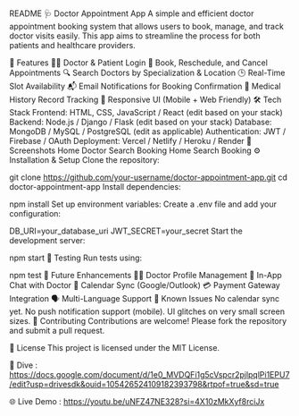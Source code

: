 README
🩺 Doctor Appointment App
A simple and efficient doctor appointment booking system that allows users to book, manage, and track doctor visits easily. This app aims to streamline the process for both patients and healthcare providers.

🚀 Features
👨‍⚕ Doctor & Patient Login
📅 Book, Reschedule, and Cancel Appointments
🔍 Search Doctors by Specialization & Location
🕒 Real-Time Slot Availability
📬 Email Notifications for Booking Confirmation
📜 Medical History Record Tracking
📱 Responsive UI (Mobile + Web Friendly)
🛠 Tech Stack
Frontend: HTML, CSS, JavaScript / React (edit based on your stack)
Backend: Node.js / Django / Flask (edit based on your stack)
Database: MongoDB / MySQL / PostgreSQL (edit as applicable)
Authentication: JWT / Firebase / OAuth
Deployment: Vercel / Netlify / Heroku / Render
📸 Screenshots
Home	Doctor Search	Booking
Home	Search	Booking
⚙ Installation & Setup
Clone the repository:

git clone https://github.com/your-username/doctor-appointment-app.git
cd doctor-appointment-app
Install dependencies:

npm install
Set up environment variables: Create a .env file and add your configuration:

DB_URI=your_database_uri
JWT_SECRET=your_secret
Start the development server:

npm start
🧪 Testing
Run tests using:

npm test
📌 Future Enhancements
👨‍⚕ Doctor Profile Management
💬 In-App Chat with Doctor
📆 Calendar Sync (Google/Outlook)
💳 Payment Gateway Integration
🗣 Multi-Language Support
🐞 Known Issues
No calendar sync yet.
No push notification support (mobile).
UI glitches on very small screen sizes.
🤝 Contributing
Contributions are welcome!
Please fork the repository and submit a pull request.

📄 License
This project is licensed under the MIT License.

🔗 Dive : https://docs.google.com/document/d/1e0_MVDQFi1g5cVspcr2pjlpqlPi1EPU7/edit?usp=drivesdk&ouid=105426524109182393798&rtpof=true&sd=true


🌐 Live Demo : https://youtu.be/uNFZ47NE328?si=4X10zMkXyf8rciJx
